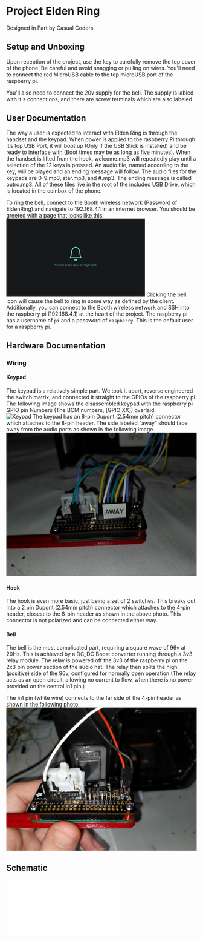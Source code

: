 # Project Elden Ring
Designed in Part by Casual Coders

## Setup and Unboxing
Upon reception of the project, use the key to carefully remove the top cover of the phone. Be careful and avoid snagging or pulling on wires. You'll need to connect the red MicroUSB cable to the top microUSB port of the raspberry pi.  

You'll also need to connect the 20v supply for the bell. The supply is labled with it's connections, and there are screw terminals which are also labeled.

## User Documentation
The way a user is expected to interact with Elden Ring is through the handset and the keypad. When power is applied to the raspberry Pi through it’s top USB Port, it will boot up (Only if the USB Stick is installed) and be ready to interface with (Boot times may be as long as five minutes). When the handset is lifted from the hook, welcome.mp3 will repeatedly play until a selection of the 12 keys is pressed. An audio file, named according to the key, will be played and an ending message will follow. The audio files for the keypads are 0-9.mp3, star.mp3, and #.mp3. The ending message is called outro.mp3. All of these files live in the root of the included USB Drive, which is located in the coinbox of the phone. 

To ring the bell, connect to the Booth wireless network (Password of EldenRing) and navigate to 192.168.4.1 in an internet browser. You should be greeted with a page that looks like this:
![Webpage](/images/Webpage.png)
Clicking the bell icon will cause the bell to ring in some way as defined by the client.  
Additionally, you can connect to the Booth wireless network and SSH into the raspberry pi (192.168.4.1) at the heart of the project. The raspberry pi has a username of `pi` and a password of `raspberry`. This is the default user for a raspberry pi.

## Hardware Documentation
### Wiring
#### Keypad
The keypad is a relatively simple part. We took it apart, reverse engineered the switch matrix, and connected it straight to the GPIOs of the raspberry pi. The following image shows the disassembled keypad with the raspberry pi GPIO pin Numbers (The BCM numbers, [GPIO XX]) overlaid.  
![Keypad](/images/Keypad%20Wiring.png)
The keypad has an 8-pin Dupont (2.54mm pitch) connector which attaches to the 8-pin header. The side labeled “away” should face away from the audio ports as shown in the following image.
![Keypad Connection](/images/keypad%20connection.jpg)
#### Hook
The hook is even more basic, just being a set of 2 switches. This breaks out into a 2 pin Dupont (2.54mm pitch) connector which attaches to the 4-pin header, closest to the 8-pin header as shown in the above photo. This connector is not polarized and can be connected either way.
#### Bell
The bell is the most complicated part, requiring a square wave of 96v at 20Hz. This is achieved by a DC_DC Boost converter running through a 3v3 relay module. The relay is powered off the 3v3 of the raspberry pi on the 2x3 pin power section of the audio hat. The relay then splits the high (positive) side of the 96v, configured for normally open operation (The relay acts as an open circuit, allowing no current to flow, when there is no power provided on the central in1 pin.)  

The in1 pin (white wire) connects to the far side of the 4-pin header as shown in the following photo.
![Bell Connection](/images/bell%20connection.jpg)

## Schematic
![Schematic](/images/Proj_EldenRing_Schematic.pdf)